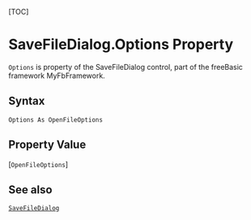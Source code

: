 [TOC]
# SaveFileDialog.Options Property

`Options` is property of the SaveFileDialog control, part of the freeBasic framework MyFbFramework.
## Syntax
```freeBasic
Options As OpenFileOptions
```
## Property Value
[`OpenFileOptions`]
## See also
[`SaveFileDialog`](SaveFileDialog.md)
